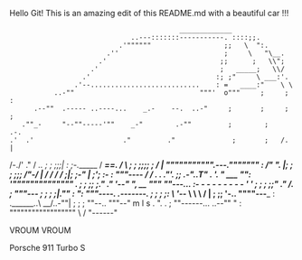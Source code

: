 Hello Git!
This is an amazing edit of this README.md with a beautiful car !!!

                                              _____________
                                  ..---:::::::-----------. ::::;;.
                               .'""""""                  ;;   \  ":.
                            .''                          ;     \   "\__.
                          .'                            ;;      ;   \\";
                        .'                              ;   _____;   \\/
                      .'                               :; ;"     \ ___:'.
                    .'--...........................    : =   ____:"    \ \
               ..-""                               """'  o"""     ;     ; :
          .--""  .----- ..----...    _.-    --.  ..-"     ;       ;     ; ;
       .""_-     "--""-----'""    _-"        .-""         ;        ;    .-.
    .'  .'                      ."         ."              ;       ;   /. |
   /-./'                      ."          /           _..  ;       ;   ;;;|
  :  ;-.______               /       _________==.    /_  \ ;       ;   ;;;;
  ;  / |      """"""""""".---."""""""          :    /" ". |;       ; _; ;;;
 /"-/  |                /   /                  /   /     ;|;      ;-" | ;';
:-  :   """----______  /   /              ____.   .  ."'. ;;   .-"..T"   .
'. "  ___            "":   '""""""""""""""    .   ; ;    ;; ;." ."   '--"
 ",   __ """  ""---... :- - - - - - - - - ' '  ; ;  ;    ;;"  ."
  /. ;  """---___                             ;  ; ;     ;|.""
 :  ":           """----.    .-------.       ;   ; ;     ;:
  \  '--__               \   \        \     /    | ;     ;;
   '-..   """"---___      :   .______..\ __/..-""|  ;   ; ;
       ""--..       """--"        m l s         .   ". . ;
             ""------...                  ..--""      " :
                        """"""""""""""""""    \        /
                                               "------"


VROUM VROUM

Porsche 911 Turbo S
